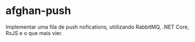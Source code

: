 # afghan-push
Implementar uma fila de push nofications, utiilizando RabbitMQ, .NET Core, RxJS e o que mais vier.
